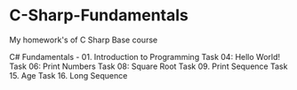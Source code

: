 # C-Sharp-Fundamentals
My homework's of C Sharp Base course 

C# Fundamentals - 01. Introduction to Programming
    Task 04: Hello World!
    Task 06: Print Numbers
    Task 08: Square Root
    Task 09. Print Sequence
    Task 15. Age
    Task 16. Long Sequence
